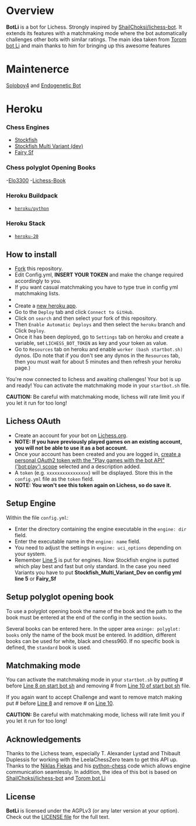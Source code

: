 # Overview

**BotLi** is a bot for Lichess. Strongly inspired by [ShailChoksi/lichess-bot](https://github.com/ShailChoksi/lichess-bot). It extends its features with a matchmaking mode where the bot automatically challenges other bots with similar ratings.
 The main idea taken from [Torom bot Li](https://github.com/Torom/BotLi) and main thanks to him for  bringing up this awesome features

# Maintenerce 
[Soloboy4](https://lichess.org/@/Soloboy4) and [Endogenetic Bot](https://lichess.org/@/Endogenetic-Bot)

# Heroku

### Chess Engines

- [Stockfish](https://github.com/official-stockfish/Stockfish)
- [Stockfish Multi Variant (dev)](https://github.com/ddugovic/Stockfish)
- [Fairy Sf](https://github.com/Lichess-Bot/Lichess-bot-BotLi-/blob/main/engines/fairy-sf)

### Chess polyglot Opening Books

-[Elo3300](https://github.com/Lichess-Bot/Lichess-bot-BotLi-/raw/main/engines/elo3300.bin) 
-[Lichess-Book](https://github.com/Lichess-Bot/Lichess-bot-BotLi-/raw/main/engines/lichess-book.bin)

### Heroku Buildpack

- [`heroku/python`](https://elements.heroku.com/buildpacks/heroku/heroku-buildpack-python)

### Heroku Stack

- [`heroku-20`](https://devcenter.heroku.com/articles/heroku-20-stack)

## How to install

- [Fork](https://github.com/Lichess-Bot/ToromLI-Bot-Heroku/fork) this repository.
- Edit Config.yml,  __INSERT YOUR TOKEN__ and make the change required accordingly to you. 
- If you want casual matchmaking you have to type true in config yml matchmaking lists.
- 
- Create a [new heroku app](https://dashboard.heroku.com/new-app).
- Go to the `Deploy` tab and click `Connect to GitHub`.
- Click on `search` and then select your fork of this repository.
- Then `Enable Automatic Deploys` and then select the `heroku` branch and Click `Deploy`.
- Once it has been deployed, go to `Settings` tab on heroku and create a variable, set `LICHESS_BOT_TOKEN` as key and your token as value.
- Go to `Resources` tab on heroku and enable `worker (bash startbot.sh)` dynos. (Do note that if you don't see any dynos in the `Resources` tab, then you must wait for about 5 minutes and then refresh your heroku page.)

You're now connected to lichess and awaiting challenges! Your bot is up and ready! You can activate the matchmaking mode in your `startbot.sh` file.

__CAUTION:__ Be careful with matchmaking mode, lichess will rate limit you if you let it run for too long!

## Lichess OAuth
- Create an account for your bot on [Lichess.org](https://lichess.org/signup).
- **NOTE: If you have previously played games on an existing account, you will not be able to use it as a bot account.**
- Once your account has been created and you are logged in, [create a personal OAuth2 token with the "Play games with the bot API" ('bot:play') scope](https://lichess.org/account/oauth/token/create?scopes[]=bot:play&description=lichess-bot) selected and a description added.
- A `token` (e.g. `xxxxxxxxxxxxxxxx`) will be displayed. Store this in the `config.yml` file as the `token` field.
- **NOTE: You won't see this token again on Lichess, so do save it.**

## Setup Engine
Within the file `config.yml`:
- Enter the directory containing the engine executable in the `engine: dir` field.
- Enter the executable name in the `engine: name` field.
- You need to adjust the settings in `engine: uci_options` depending on your system.
- Remember [Line 5](https://github.com/Lichess-Bot/BotLi/blob/c1020fa1ec57f55b669855290620fc36d1eaa79f/config.yml#L5) is put for engines. Now Stockfish engine is putted which play best and fast but only standard. In the case you need Variants you have to put **Stockfish_Multi_Variant_Dev on config yml line 5** or **Fairy_Sf**

## Setup polyglot opening book
To use a polyglot opening book the name of the book and the path to the book must be entered at the end of the config in the section `books`.

Several books can be entered here. In the upper area `eninge: polyglot: books` only the name of the book must be entered. In addition, different books can be used for white, black and chess960. If no specific book is defined, the `standard` book is used.

## Matchmaking mode

You can activate the matchmaking mode in your `startbot.sh` by putting # before [Line 8  on start bot sh](https://github.com/Lichess-Bot/Lichess-bot-BotLi-/blob/8ccd3f387923cff5766a8276924ddf9d43f1d8cc/startbot.sh#L8) and removing # from [Line 10 of start bot sh](https://github.com/Lichess-Bot/Lichess-bot-BotLi-/blob/8ccd3f387923cff5766a8276924ddf9d43f1d8cc/startbot.sh#L10) file.


If you again want to accept Challenge and want to remove match making put # before [Line 8](https://github.com/Lichess-Bot/Lichess-bot-BotLi-/blob/8ccd3f387923cff5766a8276924ddf9d43f1d8cc/startbot.sh#L8) and remove # on [Line 10](https://github.com/Lichess-Bot/Lichess-bot-BotLi-/blob/8ccd3f387923cff5766a8276924ddf9d43f1d8cc/startbot.sh#L10).

__CAUTION:__ Be careful with matchmaking mode, lichess will rate limit you if you let it run for too long!

## Acknowledgements
Thanks to the Lichess team, especially T. Alexander Lystad and Thibault Duplessis for working with the LeelaChessZero team to get this API up. Thanks to the [Niklas Fiekas](https://github.com/niklasf) and his [python-chess](https://github.com/niklasf/python-chess) code which allows engine communication seamlessly. In addition, the idea of this bot is based on [ShailChoksi/lichess-bot](https://github.com/ShailChoksi/lichess-bot) and
 [Torom bot Li ](https://github.com/Torom/BotLi)
## License
**BotLi** is licensed under the AGPLv3 (or any later version at your option). Check out the [LICENSE file](/LICENSE) for the full text.

